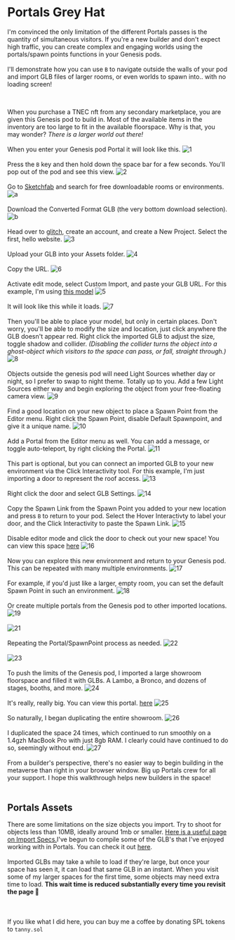 # Portals Grey Hat

I'm convinced the only limitation of the different Portals passes is the quantity of simultaneous visitors. If you're a new builder and don't expect high traffic, you can create complex and engaging worlds using the portals/spawn points functions in your Genesis pods.<br><br>
I'll demonstrate how you can use `B` to navigate outside the walls of your pod and import GLB files of larger rooms, or even worlds to spawn into.. with no loading screen!<br><br>
##
When you purchase a TNEC nft from any secondary marketplace, you are given this Genesis pod to build in. Most of the available items in the inventory are too large to fit in the available floorspace. Why is that, you may wonder? <i>There is a larger world out there!</i><br><br>
When you enter your Genesis pod Portal it will look like this.
![1](assets/1.png)<br><br>
Press the `B` key and then hold down the space bar for a few seconds. You'll pop out of the pod and see this view.
![2](assets/2.png)<br><br>
Go to [Sketchfab](https://sketchfab.com/) and search for free downloadable rooms or environments.
![a](assets/a.png)<br><br>
Download the Converted Format GLB (the very bottom download selection).
![b](assets/b.png)<br><br>
Head over to [glitch](https://glitch.com/), create an account, and create a New Project. Select the first, hello website.
![3](assets/3.png)<br><br>
Upload your GLB into your Assets folder.
![4](assets/4.png)<br><br>
Copy the URL.
![6](assets/6.png)<br><br>
Activate edit mode, select Custom Import, and paste your GLB URL. For this example, I'm using [this model](https://sketchfab.com/3d-models/rooftop-garden-with-loft-47f4fa5c8c7a4f5a8c49490179b2e52f)
![5](assets/5.png)<br><br>
It will look like this while it loads.
![7](assets/7.png)<br><br>
Then you'll be able to place your model, but only in certain places. Don't worry, you'll be able to modify the size and location, just click anywhere the GLB doesn't appear red. Right click the imported GLB to adjust the size, toggle shadow and collider. <i>(Disabling the collider turns the object into a ghost-object which visitors to the space can pass, or fall, straight through.)</i>
![8](assets/8.png)<br><br>
Objects outside the genesis pod will need Light Sources whether day or night, so I prefer to swap to night theme. Totally up to you. Add a few Light Sources either way and begin exploring the object from your free-floating camera view.
![9](assets/9.png)<br><br>
Find a good location on your new object to place a Spawn Point from the Editor menu. Right click the Spawn Point, disable Default Spawnpoint, and give it a unique name. 
![10](assets/10.png)<br><br>
Add a Portal from the Editor menu as well. You can add a message, or toggle auto-teleport, by right clicking the Portal.
![11](assets/11.png)<br><br>
This part is optional, but you can connect an imported GLB to your new environment via the Click Interactivity tool. For this example, I'm just importing a door to represent the roof access.
![13](assets/13.png)<br><br>
Right click the door and select GLB Settings.
![14](assets/14.png)<br><br>
Copy the Spawn Link from the Spawn Point you added to your new location and press `B` to return to your pod. Select the Hover Interactivty to label your door, and the Click Interactivity to paste the Spawn Link.
![15](assets/15.png)<br><br>
Disable editor mode and click the door to check out your new space! You can view this space [here](https://theportal.to/?room=060c72d7-f535-4544-bd65-af5dda5108dd)
![16](assets/16.png)<br><br>
Now you can explore this new environment and return to your Genesis pod. This can be repeated with many multiple environments.
![17](assets/17.png)<br><br>
For example, if you'd just like a larger, empty room, you can set the default Spawn Point in such an environment.
![18](assets/18.png)<br><br>
Or create multiple portals from the Genesis pod to other imported locations.
![19](assets/19.png)<br><br>
![21](assets/21.png)<br><br>
Repeating the Portal/SpawnPoint process as needed.
![22](assets/22.png)<br><br>
![23](assets/23.png)<br><br>
To push the limits of the Genesis pod, I imported a large showroom floorspace and filled it with GLBs. A Lambo, a Bronco, and dozens of stages, booths, and more.
![24](assets/24.png)<br><br>
It's really, really big. You can view this portal. [here](https://theportal.to/?room=7d35e440-1f3d-4af4-89ec-87b461aa7fdc)
![25](assets/25.png)<br><br>
So naturally, I began duplicating the entire showroom.
![26](assets/26.png)<br><br>
I duplicated the space 24 times, which continued to run smoothly on a 1.4gzh MacBook Pro with just 8gb RAM. I clearly could have continued to do so, seemingly without end.
![27](assets/27.png)<br><br>
From a builder's perspective, there's no easier way to begin building in the metaverse than right in your browser window. Big up Portals crew for all your support. I hope this walkthrough helps new builders in the space! 
<br><br>
## Portals Assets

There are some limitations on the size objects you import. Try to shoot for objects less than 10MB, ideally around 1mb or smaller. [Here is a useful page on Import Specs.](https://portals-help-center.super.site/portals-import-specs )I've begun to compile some of the GLB's that I've enjoyed working with in Portals. You can check it out [here](https://sketchfab.com/denverhnt/collections/portals-assets-4a4599d245f64d6bb0ea6ccdce0400bd).
<br><br>
Imported GLBs may take a while to load if they're large, but once your space has seen it, it can load that same GLB in an instant. When you visit some of my larger spaces for the first time, some objects may need extra time to load. <b>This wait time is reduced substantially every time you revisit the page 🍪</b><br><br>
<br><br>
If you like what I did here, you can buy me a coffee by donating SPL tokens to `tanny.sol` 
